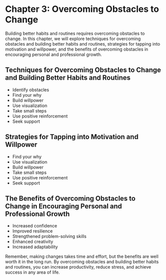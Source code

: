 Chapter 3: Overcoming Obstacles to Change
=========================================

Building better habits and routines requires overcoming obstacles to change. In this chapter, we will explore techniques for overcoming obstacles and building better habits and routines, strategies for tapping into motivation and willpower, and the benefits of overcoming obstacles in encouraging personal and professional growth.

Techniques for Overcoming Obstacles to Change and Building Better Habits and Routines
-------------------------------------------------------------------------------------

* Identify obstacles
* Find your why
* Build willpower
* Use visualization
* Take small steps
* Use positive reinforcement
* Seek support

Strategies for Tapping into Motivation and Willpower
----------------------------------------------------

* Find your why
* Use visualization
* Build willpower
* Take small steps
* Use positive reinforcement
* Seek support

The Benefits of Overcoming Obstacles to Change in Encouraging Personal and Professional Growth
----------------------------------------------------------------------------------------------

* Increased confidence
* Improved resilience
* Strengthened problem-solving skills
* Enhanced creativity
* Increased adaptability

Remember, making changes takes time and effort, but the benefits are well worth it in the long run. By overcoming obstacles and building better habits and routines, you can increase productivity, reduce stress, and achieve success in any area of life.
